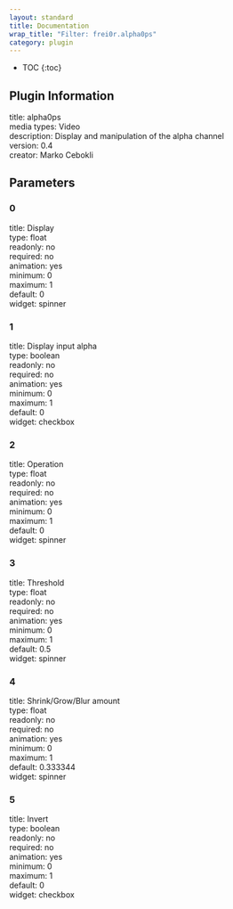 ```yaml
---
layout: standard
title: Documentation
wrap_title: "Filter: frei0r.alpha0ps"
category: plugin
---
```

* TOC
{:toc}

## Plugin Information

title: alpha0ps  
media types:
Video  
description: Display and manipulation of the alpha channel  
version: 0.4  
creator: Marko Cebokli  

## Parameters

### 0

title: Display    
type: float  
readonly: no  
required: no  
animation: yes  
minimum: 0  
maximum: 1  
default: 0  
widget: spinner  

### 1

title: Display input alpha    
type: boolean  
readonly: no  
required: no  
animation: yes  
minimum: 0  
maximum: 1  
default: 0  
widget: checkbox  

### 2

title: Operation    
type: float  
readonly: no  
required: no  
animation: yes  
minimum: 0  
maximum: 1  
default: 0  
widget: spinner  

### 3

title: Threshold    
type: float  
readonly: no  
required: no  
animation: yes  
minimum: 0  
maximum: 1  
default: 0.5  
widget: spinner  

### 4

title: Shrink/Grow/Blur amount    
type: float  
readonly: no  
required: no  
animation: yes  
minimum: 0  
maximum: 1  
default: 0.333344  
widget: spinner  

### 5

title: Invert    
type: boolean  
readonly: no  
required: no  
animation: yes  
minimum: 0  
maximum: 1  
default: 0  
widget: checkbox  

